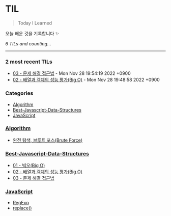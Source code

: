 # TIL
> Today I Learned

오늘 배운 것을 기록합니다 ✨


_6 TILs and counting..._

---

### 2 most recent TILs

- [03 - 문제 해결 접근법](Best-Javascript-Data-Structures/03-Problem-Solving-Approach.md) - Mon Nov 28 19:54:19 2022 +0900
- [02 - 배열과 객체의 성능 평가(Big O)](Best-Javascript-Data-Structures/02-Analyzing-Performance-of-Arrays-and-Objects.md) - Mon Nov 28 19:48:58 2022 +0900

### Categories

- [Algorithm](#Algorithm)
- [Best-Javascript-Data-Structures](#Best-Javascript-Data-Structures)
- [JavaScript](#JavaScript)

### [Algorithm](#Algorithm)
- [완전 탐색, 브루트 포스(Brute Force)](Algorithm/Brute-Force.md)

### [Best-Javascript-Data-Structures](#Best-Javascript-Data-Structures)
- [01 - 빅오(Big O)](Best-Javascript-Data-Structures/01-Big-O.md)
- [02 - 배열과 객체의 성능 평가(Big O)](Best-Javascript-Data-Structures/02-Analyzing-Performance-of-Arrays-and-Objects.md)
- [03 - 문제 해결 접근법](Best-Javascript-Data-Structures/03-Problem-Solving-Approach.md)

### [JavaScript](#JavaScript)
- [RegExp](JavaScript/RegExp.md)
- [replace()](JavaScript/Replace.md)

[1]: https://simonwillison.net/2020/Apr/20/self-rewriting-readme/
[2]: https://github.com/jbranchaud/til

